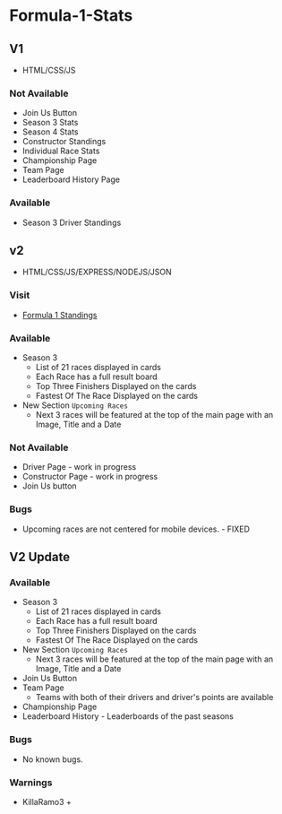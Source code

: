 # Formula-1-Stats

## V1

* HTML/CSS/JS

### Not Available 
* Join Us Button
* Season 3 Stats
* Season 4 Stats
* Constructor Standings
* Individual Race Stats
* Championship Page
* Team Page
* Leaderboard History Page

### Available
* Season 3 Driver Standings

## v2

* HTML/CSS/JS/EXPRESS/NODEJS/JSON

### Visit 
* [Formula 1 Standings](https://formula-1-standings.herokuapp.com/)

### Available
* Season 3
    * List of 21 races displayed in cards
    * Each Race has a full result board
    * Top Three Finishers Displayed on the cards
    * Fastest Of The Race Displayed on the cards
* New Section `Upcoming Races`
    * Next 3 races will be featured at the top of the main page with an Image, Title and a Date

### Not Available 
* Driver Page - work in progress
* Constructor Page - work in progress
* Join Us button
### Bugs
* Upcoming races are not centered for mobile devices. - FIXED

## V2 Update

### Available

* Season 3
    * List of 21 races displayed in cards
    * Each Race has a full result board
    * Top Three Finishers Displayed on the cards
    * Fastest Of The Race Displayed on the cards
* New Section `Upcoming Races`
    * Next 3 races will be featured at the top of the main page with an Image, Title and a Date
* Join Us Button
* Team Page
    * Teams with both of their drivers and driver's points are available
* Championship Page
* Leaderboard History - Leaderboards of the past seasons

### Bugs

* No known bugs.
### Warnings

* KillaRamo3 +